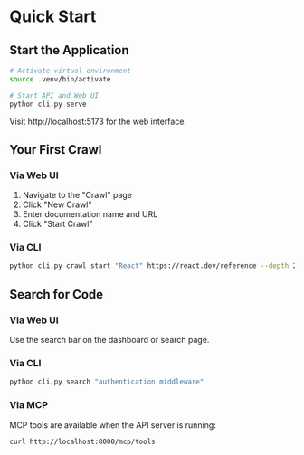# Quick Start

## Start the Application

```bash
# Activate virtual environment
source .venv/bin/activate

# Start API and Web UI
python cli.py serve
```

Visit http://localhost:5173 for the web interface.

## Your First Crawl

### Via Web UI
1. Navigate to the "Crawl" page
2. Click "New Crawl"
3. Enter documentation name and URL
4. Click "Start Crawl"

### Via CLI
```bash
python cli.py crawl start "React" https://react.dev/reference --depth 2
```

## Search for Code

### Via Web UI
Use the search bar on the dashboard or search page.

### Via CLI
```bash
python cli.py search "authentication middleware"
```

### Via MCP
MCP tools are available when the API server is running:
```bash
curl http://localhost:8000/mcp/tools
```